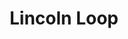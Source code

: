 ---
codehost: https://github.com/https://github.com/lincolnloop
logohandle: lincolnloop
sort: lincolnloop
title: Lincoln Loop
twitter: https://x.com/lincolnloop
website: https://lincolnloop.com/
---